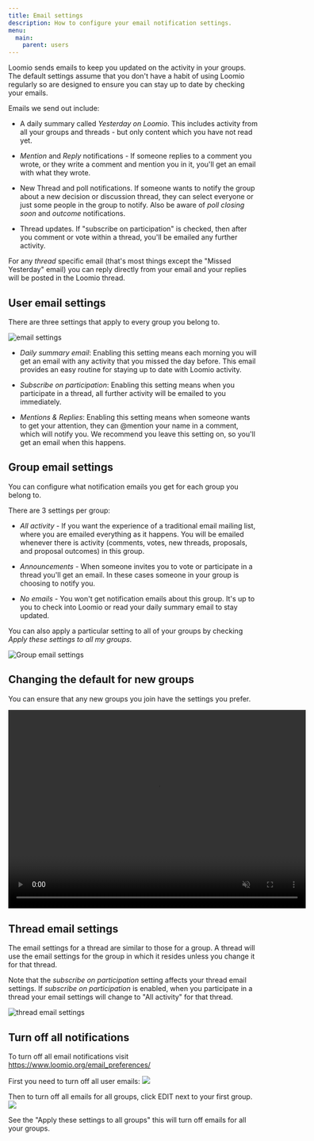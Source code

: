 ```yaml
---
title: Email settings
description: How to configure your email notification settings.
menu:
  main:
    parent: users
---
```


Loomio sends emails to keep you updated on the activity in your groups. The default settings assume that you don't have a habit of using Loomio regularly so are designed to ensure you can stay up to date by checking your emails.

Emails we send out include:

- A daily summary called _Yesterday on Loomio_. This includes activity from all your groups and threads - but only content which you have not read yet.

- _Mention_ and _Reply_ notifications - If someone replies to a comment you wrote, or they write a comment and mention you in it, you'll get an email with what they wrote.

- New Thread and poll notifications. If someone wants to notify the group about a new decision or discussion thread, they can select everyone or just some people in the group to notify. Also be aware of _poll closing soon_ and _outcome_ notifications.

- Thread updates. If "subscribe on participation" is checked, then after you comment or vote within a thread, you'll be emailed any further activity.

For any _thread_ specific email (that's most things except the "Missed Yesterday" email) you can reply directly from your email and your replies will be posted in the Loomio thread.

## User email settings

There are three settings that apply to every group you belong to.

![email settings](user_email_settings.png)

* _Daily summary email_: Enabling this setting means each morning you will get an email with any activity that you missed the day before. This email provides an easy routine for staying up to date with Loomio activity.

* _Subscribe on participation_: Enabling this setting means when you participate in a thread, all further activity will be emailed to you immediately.

* _Mentions & Replies_: Enabling this setting means when someone wants to get your attention, they can @mention your name in a comment, which will notify you. We recommend you leave this setting on, so you'll get an email when this happens.

## Group email settings

You can configure what notification emails you get for each group you belong to.

There are 3 settings per group:

- _All activity_ - If you want the experience of a traditional email mailing list, where you are emailed everything as it happens. You will be emailed whenever there is activity (comments, votes, new threads, proposals, and proposal outcomes) in this group.

- _Announcements_ - When someone invites you to vote or participate in a thread you'll get an email. In these cases someone in your group is choosing to notify you.

- _No emails_ - You won't get notification emails about this group. It's up to you to check into Loomio or read your daily summary email to stay updated.

You can also apply a particular setting to all of your groups by checking *Apply these settings to all my groups*.

![Group email settings](group_email_settings.png)

## Changing the default for new groups
You can ensure that any new groups you join have the settings you prefer.

<video width="600" height="400" playsinline muted loop controls>
<source src="set_default_group_email_settings.mp4" type="video/mp4">
</video>

## Thread email settings

The email settings for a thread are similar to those for a group. A thread will use the email settings for the group in which it resides unless you change it for that thread.

Note that the _subscribe on participation_ setting affects your thread email settings. If _subscribe on participation_ is enabled, when you participate in a thread your email settings will change to "All activity" for that thread.

![thread email settings](thread_email_settings.png)


## Turn off all notifications

To turn off all email notifications visit https://www.loomio.org/email_preferences/

First you need to turn off all user emails:
![](user_email_settings_off.png)

Then to turn off all emails for all groups, click EDIT next to your first group.
![](group_email_settings_off.png)

See the "Apply these settings to all groups" this will turn off emails for all your groups.
